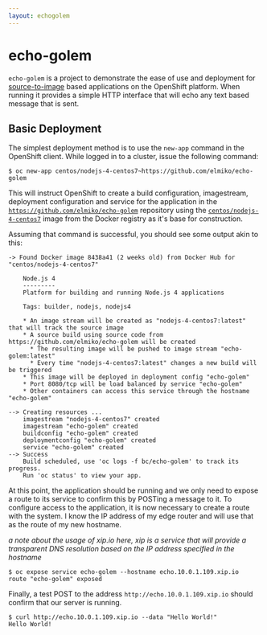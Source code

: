 ```yaml
---
layout: echogolem
---
```


# echo-golem

`echo-golem` is a project to demonstrate the ease of use and deployment for
[source-to-image](https://github.com/openshift/source-to-image) based
applications on the OpenShift platform. When running it provides a simple
HTTP interface that will echo any text based message that is sent.

## Basic Deployment

The simplest deployment method is to use the `new-app` command in the
OpenShift client. While logged in to a cluster, issue the following command:

```
$ oc new-app centos/nodejs-4-centos7~https://github.com/elmiko/echo-golem
```

This will instruct OpenShift to create a build configuration, imagestream,
deployment configuration and service for the application in the
[`https://github.com/elmiko/echo-golem`](https://github.com/elmiko/echo-golem)
repository using the
[`centos/nodejs-4-centos7`](https://hub.docker.com/r/centos/nodejs-4-centos7/)
image from the Docker registry as it's base for construction.

Assuming that command is successful, you should see some output akin to this:

```
-> Found Docker image 8438a41 (2 weeks old) from Docker Hub for "centos/nodejs-4-centos7"

    Node.js 4 
    --------- 
    Platform for building and running Node.js 4 applications

    Tags: builder, nodejs, nodejs4

    * An image stream will be created as "nodejs-4-centos7:latest" that will track the source image
    * A source build using source code from https://github.com/elmiko/echo-golem will be created
      * The resulting image will be pushed to image stream "echo-golem:latest"
      * Every time "nodejs-4-centos7:latest" changes a new build will be triggered
    * This image will be deployed in deployment config "echo-golem"
    * Port 8080/tcp will be load balanced by service "echo-golem"
    * Other containers can access this service through the hostname "echo-golem"

--> Creating resources ...
    imagestream "nodejs-4-centos7" created
    imagestream "echo-golem" created
    buildconfig "echo-golem" created
    deploymentconfig "echo-golem" created
    service "echo-golem" created
--> Success
    Build scheduled, use 'oc logs -f bc/echo-golem' to track its progress.
    Run 'oc status' to view your app.
```

At this point, the application should be running and we only need to expose
a route to its service to confirm this by POSTing a message to it. To
configure access to the application, it is now necessary to create a route
with the system. I know the IP address of my edge router and will use that
as the route of my new hostname.

*a note about the usage of xip.io here, xip is a service that will provide
a transparent DNS resolution based on the IP address specified in the
hostname*

```
$ oc expose service echo-golem --hostname echo.10.0.1.109.xip.io
route "echo-golem" exposed
```

Finally, a test POST to the address `http://echo.10.0.1.109.xip.io` should
confirm that our server is running.

```
$ curl http://echo.10.0.1.109.xip.io --data "Hello World!"
Hello World!
```
